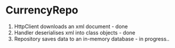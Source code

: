 # CurrencyRepo
1. HttpClient downloads an xml document - done
2. Handler deserialises xml into class objects - done
3. Repository saves data to an in-memory database - in progress..
